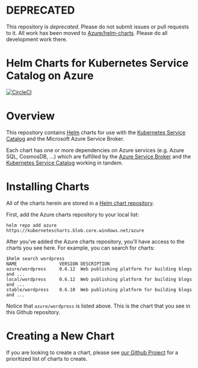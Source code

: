 # DEPRECATED

This repository is _deprecated_. Please do not submit issues or pull requests
to it. All work has been moved to [Azure/helm-charts](https://github.com/Azure/helm-charts).
Please do all development work there.

# Helm Charts for Kubernetes Service Catalog on Azure

[![CircleCI](https://circleci.com/gh/deis/service-catalog-charts.svg?style=svg&circle-token=e4d53fc2f20c9a1980668f69e314232a479a562c)](https://circleci.com/gh/deis/service-catalog-charts)

# Overview

This repository contains [Helm](https://helm.sh/) charts for use with the
[Kubernetes Service Catalog](https://github.com/kubernetes-incubator/service-catalog)
and the Microsoft Azure Service Broker.

Each chart has one or more dependencies on Azure services (e.g. Azure SQL, CosmosDB, ...)
which are fulfilled by the [Azure Service Broker](https://github.com/deis/azure-service-broker) and
the [Kubernetes Service Catalog](https://github.com/kubernetes-incubator/service-catalog) working
in tandem.

# Installing Charts

All of the charts herein are stored in a 
[Helm chart repository](https://github.com/kubernetes/helm/blob/master/docs/chart_repository.md). 

First, add the Azure charts repository to your local list:

```console
helm repo add azure https://kubernetescharts.blob.core.windows.net/azure
```

After you've added the Azure charts repository, you'll have access to the charts you see here.
For example, you can search for charts:

```console
$helm search wordpress
NAME            	VERSION	DESCRIPTION
azure/wordpress 	0.6.12 	Web publishing platform for building blogs and ...
local/wordpress 	0.6.12 	Web publishing platform for building blogs and ...
stable/wordpress	0.6.10 	Web publishing platform for building blogs and ...
```

Notice that `azure/wordpress` is listed above. This is the chart that you see in this
Github repository.

# Creating a New Chart


If you are looking to create a chart, please see 
[our Github Project](https://github.com/deis/service-catalog-charts/projects/1) for a
prioritized list of charts to create.
